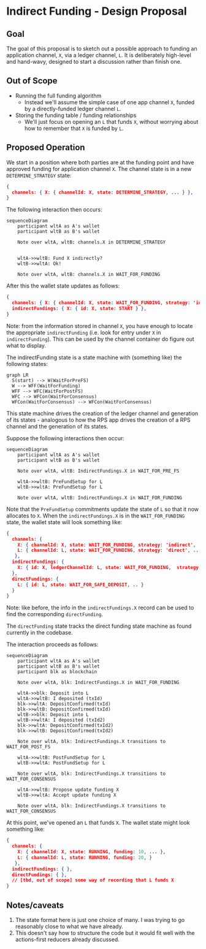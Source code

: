 # Indirect Funding - Design Proposal

## Goal

The goal of this proposal is to sketch out a possible approach to funding an application channel, `X`, via a ledger channel, `L`. 
It is deliberately high-level and hand-wavy, designed to start a discussion rather than finish one.


## Out of Scope

* Running the full funding algorithm
  * Instead we'll assume the simple case of one app channel `X`, funded by a directly-funded ledger channel `L`.
* Storing the funding table / funding relationships
  * We'll just focus on opening an `L` that funds `X`, without worrying about how to remember that `X` is funded by `L`.


## Proposed Operation

We start in a position where both parties are at the funding point and have approved funding for application channel `X`. The channel state is in a new `DETERMINE_STRATEGY` state:
```json
{
  channels: { X: { channelId: X, state: DETERMINE_STRATEGY, ... } },
}
```
The following interaction then occurs:
```mermaid
sequenceDiagram
    participant wltA as A's wallet
    participant wltB as B's wallet

    Note over wltA, wltB: channels.X in DETERMINE_STRATEGY


    wltA->>wltB: Fund X indirectly?
    wltB->>wltA: Ok!

    Note over wltA, wltB: channels.X in WAIT_FOR_FUNDING
```
After this the wallet state updates as follows:
```json
{
  channels: { X: { channelId: X, state: WAIT_FOR_FUNDING, strategy: 'indirect', ... } },
  indirectFundings: { X: { id: X, state: START } },
}
```
Note: from the information stored in channel `X`, you have enough to locate the appropriate `indirectFunding` (i.e. look for entry under `X` in `indirectFunding`).
This can be used by the channel container do figure out what to display.

The indirectFunding state is a state machine with (something like) the following states:
```mermaid
graph LR
  S(start) --> W(WaitForPreFS)
  W --> WFF(WaitForFunding)
  WFF --> WFC(WaitForPostFS)
  WFC --> WFCon(WaitForConsensus)
  WFCon(WaitForConsensus) --> WFCon(WaitForConsensus)
```
This state machine drives the creation of the ledger channel and generation of its states - 
analogous to how the RPS app drives the creation of a RPS channel and the generation of its states.

Suppose the following interactions then occur:

```mermaid
sequenceDiagram
    participant wltA as A's wallet
    participant wltB as B's wallet

    Note over wltA, wltB: IndirectFundings.X in WAIT_FOR_PRE_FS

    wltA->>wltB: PreFundSetup for L
    wltB->>wltA: PreFundSetup for L

    Note over wltA, wltB: IndirectFundings.X in WAIT_FOR_FUNDING
```
Note that the `PreFundSetup` commitments update the state of `L` so that it now allocates to `X`.
When the `indirectFundings.X` is in the `WAIT_FOR_FUNDING` state, the wallet state will look something like:
```json
{
  channels: {
    X: { channelId: X, state: WAIT_FOR_FUNDING, strategy: 'indirect', ... },
    L: { channelId: L, state: WAIT_FOR_FUNDING, strategy: 'direct', ... }
   },
  indirectFundings: {
    X: { id: X, ledgerChannelId: L, state: WAIT_FOR_FUNDING,  strategy: 'direct', .. }
  },
  directFundings: {
    L: { id: L, state: WAIT_FOR_SAFE_DEPOSIT, .. }
  }
}
```
Note: like before, the info in the `indirectFundings.X` record can be used to find the corresponding `directFunding`.

The `directFunding` state tracks the direct funding state machine as found currently in the codebase.

The interaction proceeds as follows:
```mermaid
sequenceDiagram
    participant wltA as A's wallet
    participant wltB as B's wallet
    participant blk as blockchain

    Note over wltA, blk: IndirectFundings.X in WAIT_FOR_FUNDING

    wltA->>blk: Deposit into L
    wltA->>wltB: I deposited (txId)
    blk->>wltA: DepositConfirmed(txId)
    blk->>wltB: DepositConfirmed(txId)
    wltB->>blk: Deposit into L
    wltB->>wltA: I deposited (txId2)
    blk->>wltA: DepositConfirmed(txId2)
    blk->>wltB: DepositConfirmed(txId2)

    Note over wltA, blk: IndirectFundings.X transitions to WAIT_FOR_POST_FS

    wltA->>wltB: PostFundSetup for L
    wltB->>wltA: PostFundSetup for L

    Note over wltA, blk: IndirectFundings.X transitions to WAIT_FOR_CONSENSUS

    wltA->>wltB: Propose update funding X
    wltB->>wltA: Accept update funding X

    Note over wltA, blk: IndirectFundings.X transitions to WAIT_FOR_CONSENSUS 

```

At this point, we've opened an `L` that funds `X`. The wallet state might look something like:
```json
{
  channels: {
    X: { channelId: X, state: RUNNING, funding: 10, ... },
    L: { channelId: L, state: RUNNING, funding: 20, }
   },
  indirectFundings: { },
  directFundings: { },
  // [tbd, out of scope] some way of recording that L funds X
}
```

## Notes/caveats

1. The state format here is just one choice of many. I was trying to go reasonably close to what we have already.
2. This doesn't say how to structure the code but it would fit well with the actions-first reducers already discussed.
